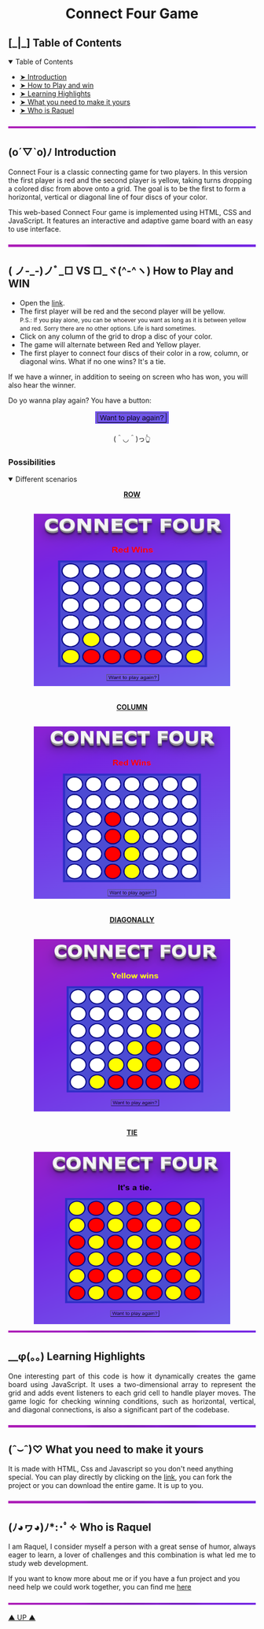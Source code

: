 <h1 align="center" id='up' > Connect Four Game</h1>

<h2 id="table-of-contents">  [_|_]  Table of Contents</h2>

<details open="open">
  <summary>Table of Contents</summary>
  <ul>
    <li><a href="#introduction"> ➤ Introduction</a></li>
    <li><a href="#how-to-play"> ➤ How to Play and win</a></li>
    <li><a href="#learning"> ➤ Learning Highlights</a></li>
    <li><a href="#make-it-yours"> ➤ What you need to make it yours</a></li>
    <li><a href="#who"> ➤ Who is Raquel </a></li>
  </ul>
</details>

<img src= './images/line.png'></img>

<h2 id="introduction"> (o´▽`o)ﾉ Introduction</h2>

<p align="justify">

Connect Four is a classic connecting game for two players. In this version the first player is red and the second player is yellow, taking turns dropping a colored disc from above onto a grid. The goal is to be the first to form a horizontal, vertical or diagonal line of four discs of your color.

This web-based Connect Four game is implemented using HTML, CSS and JavaScript. It features an interactive and adaptive game board with an easy to use interface.

</p>
<img src= './images/line.png'></img>

<h2 id="how-to-play"> ( ノ-_-)ノﾞ_□ VS □_ヾ(^-^ヽ) How to Play and <strong>WIN</strong></h2>

<p align="justify">

- Open the [link](https://rpg87.github.io/Connect-4/).
- The first player will be red and the second player will be yellow. <br>
  <small>P.S.: If you play alone, you can be whoever you want as long as it is between yellow and red. Sorry there are no other options. Life is hard sometimes. </small>
- Click on any column of the grid to drop a disc of your color.
- The game will alternate between Red and Yellow player.
- The first player to connect four discs of their color in a row, column, or diagonal wins. What if no one wins? It's a tie.

If we have a winner, in addition to seeing on screen who has won, you will also hear the winner.

Do yo wanna play again? You have a button:

<div align="center"> <img src= './images/button.png' height="25px" width="150"> </img></div> <br>
<div align="center"> (＾◡＾)っ👆</div>

</p>
<h3>Possibilities</h3>
<details open=open>
<summary>Different scenarios</summary>

<p align="center">  <strong><u>ROW</u></strong></p>
<br>

<div align="center">
<img src= './images/row.png' alt= 'row' height="350px" width="400">
</div>
<BR>

<p align="center">  <strong><u>COLUMN</u></strong></p>
<br>

<div align="center">
<img src= './images/col.png' alt= 'column' height="350px" width="400">
</div>
<br>
<p align="center">  <strong><u>DIAGONALLY</u></strong></p>
<br>
<div align="center">
<img src= './images/DI.png' alt= 'diagonally' height="350px" width="400">
</div>
<br>
<p align="center">  <strong><u>TIE</u></strong></p>
<br>
<div align="center">
<img src= './images/tie.png' alt= 'tie' height="350px" width="400">
</div>

</details>
<img src= './images/line.png'></img>

<h2 id="learning"> 	__φ(。。) Learning Highlights</h2>
<p align="justify">
One interesting part of this code is how it dynamically creates the game board using JavaScript. It uses a two-dimensional array to represent the grid and adds event listeners to each grid cell to handle player moves. The game logic for checking winning conditions, such as horizontal, vertical, and diagonal connections, is also a significant part of the codebase.
</p>
<img src= './images/line.png'></img>

<h2 id="make-it-yours"> (ˆ⌣ˆ)♡ What you need to make it yours</h2>
<p align="justify">

It is made with HTML, Css and Javascript so you don't need anything special. You can play directly by clicking on the [link](https://rpg87.github.io/Connect-4/), you can fork the project or you can download the entire game. It is up to you.

</p>
<img src= './images/line.png'></img>

<h2 id="who"> (ﾉ◕ヮ◕)ﾉ*:･ﾟ✧ Who is Raquel</h2>
<p align= "justify">
 I am Raquel, I consider myself a person with a great sense of humor, always eager to learn, a lover of challenges and this combination is what led me to study web development.

If you want to know more about me or if you have a fun project and you need help we could work together, you can find me [here](https://www.linkedin.com/in/raquel-pe-go/) </p>
<img src= './images/line.png'></img>

<span> <a href="#up"> ▲ UP ▲</a></span>
